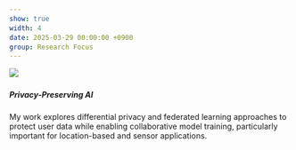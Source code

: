 ```yaml
---
show: true
width: 4
date: 2025-03-29 00:00:00 +0900
group: Research Focus
---
```

<div>
  <img data-src="/assets/images/research/privacy.png" class="lazy w-100 rounded-top" src="/assets/images/empty_300x200.png">
  <div class="card-body">
    <h5 class="card-title">Privacy-Preserving AI</h5>
    <p class="card-text">
      My work explores differential privacy and federated learning approaches to protect user data while enabling collaborative model training, particularly important for location-based and sensor applications.
    </p>
  </div>
</div>